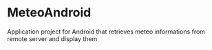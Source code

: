 # MeteoAndroid
Application project for Android that retrieves meteo informations from remote server and display them
